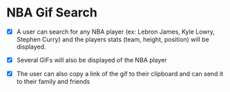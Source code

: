 # NBA Gif Search

- [x] A user can search for any NBA player (ex: Lebron James, Kyle Lowry, Stephen Curry) and the players stats (team, height, position)
will be displayed. 
  
- [x] Several GIFs will also be displayed of the NBA player

- [x] The user can also copy a link of the gif to their clipboard and can
send it to their family and friends
  
